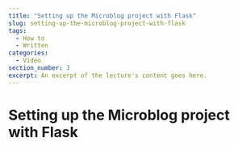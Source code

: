 ```yaml
---
title: "Setting up the Microblog project with Flask"
slug: setting-up-the-microblog-project-with-flask
tags:
  - How to
  - Written
categories:
  - Video
section_number: 3
excerpt: An excerpt of the lecture's content goes here.
---
```


# Setting up the Microblog project with Flask
